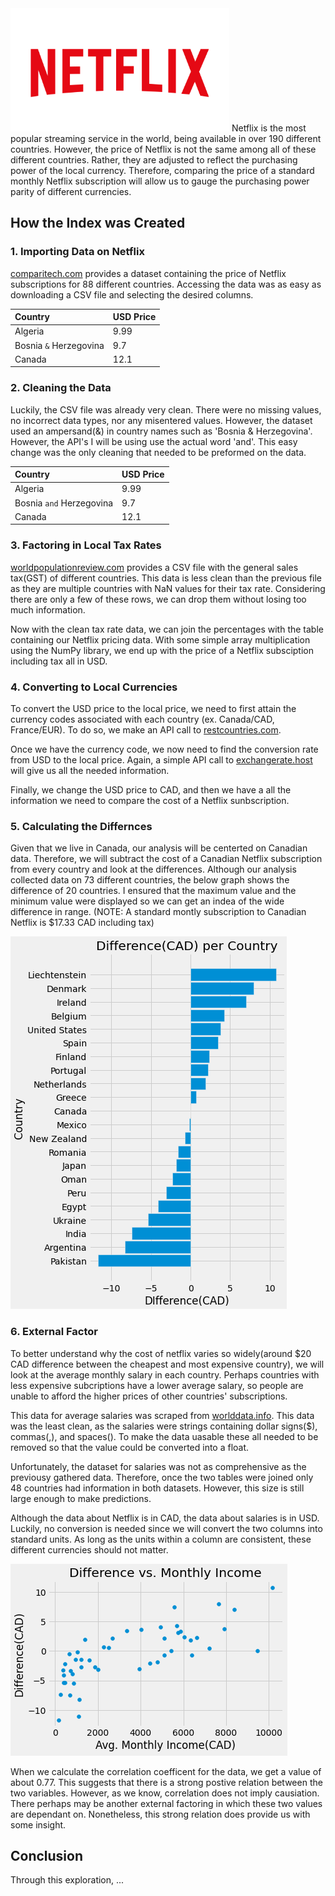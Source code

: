 

<img src="netflix.png" width="350" style="text-align:center">
Netflix is the most popular streaming service in the world, being available in over 190 different countries. However, the price of Netflix is not the same among all of these different countries. Rather, they are adjusted to reflect the purchasing power of the local currency. Therefore, comparing the price of a standard monthly Netflix subscription will allow us to gauge the purchasing power parity of different currencies.

## How the Index was Created
### 1. Importing Data on Netflix
[comparitech.com](https://www.comparitech.com/blog/vpn-privacy/countries-netflix-cost/) provides a dataset containing the price of Netflix subscriptions for 88 different countries. Accessing the data was as easy as downloading a CSV file and selecting the desired columns.


| Country        | USD Price          |
|:-------------|:------------------|
| Algeria           | 9.99 |
| Bosnia `&` Herzegovina | 9.7  |
| Canada           | 12.1 |

### 2. Cleaning the Data
Luckily, the CSV file was already very clean. There were no missing values, no incorrect data types, nor any misentered values. However, the dataset used an ampersand(&) in country names such as 'Bosnia & Herzegovina'. However, the API's I will be using use the actual word 'and'. This easy change was the only cleaning that needed to be preformed on the data.

| Country        | USD Price          |
|:-------------|:------------------|
| Algeria           | 9.99 |
| Bosnia `and` Herzegovina | 9.7  |
| Canada           | 12.1 |

### 3. Factoring in Local Tax Rates
[worldpopulationreview.com](https://worldpopulationreview.com/country-rankings/highest-taxed-countries) provides a CSV file with the general sales tax(GST) of different countries. This data is less clean than the previous file as they are multiple countries with NaN values for their tax rate. Considering there are only a few of these rows, we can drop them without losing too much information. 

Now with the clean tax rate data, we can join the percentages with the table containing our Netflix pricing data. With some simple array multiplication using the NumPy library, we end up with the price of a Netflix subsciption including tax all in USD.

### 4. Converting to Local Currencies
To convert the USD price to the local price, we need to first attain the currency codes associated with each country (ex. Canada/CAD, France/EUR). To do so, we make an API call to [restcountries.com](https://restcountries.com).

Once we have the currency code, we now need to find the conversion rate from USD to the local price. Again, a simple API call to [exchangerate.host](https://exchangerate.host/#/) will give us all the needed information.

Finally, we change the USD price to CAD, and then we have a all the information we need to compare the cost of a Netflix sunbscription.

### 5. Calculating the Differnces
Given that we live in Canada, our analysis will be centerted on Canadian data. Therefore, we will subtract the cost of a Canadian Netflix subscription from every country and look at the differences. Although our analysis collected data on 73 different countries, the below graph shows the difference of 20 countries. I ensured that the maximum value and the minimum value were displayed so we can get an indea of the wide difference in range. (NOTE: A standard montly subscription to Canadian Netflix is $17.33 CAD including tax)

![differences_bar](differences_bar.png "Differences Bar")

### 6. External Factor
To better understand why the cost of netflix varies so widely(around $20 CAD difference between the cheapest and most expensive country), we will look at the average monthly salary in each country. Perhaps countries with less expensive subcriptions have a lower average salary, so people are unable to afford the higher prices of other countries' subscriptions.

This data for average salaries was scraped from [worlddata.info](https://www.worlddata.info/average-income.php). This data was the least clean, as the salaries were strings containing dollar signs($), commas(,), and spaces(). To make the data uasable these all needed to be removed so that the value could be converted into a float. 

Unfortunately, the dataset for salaries was not as comprehensive as the previousy gathered data. Therefore, once the two tables were joined only 48 countries had information in both datasets. However, this size is still large enough to make predictions.

Although the data about Netflix is in CAD, the data about salaries is in USD. Luckily, no conversion is needed since we will convert the two columns into standard units. As long as the units within a column are consistent, these different currencies should not matter.

![differences_income_scatter](differences_income_scatter.png "Differences Income Scatter")

When we calculate the correlation coefficent for the data, we get a value of about 0.77. This suggests that there is a strong postive relation between the two variables. However, as we know, correlation does not imply causiation. There perhaps may be another external factoring in which these two values are dependant on. Nonetheless, this strong relation does provide us with some insight.

## Conclusion
Through this exploration, ...

